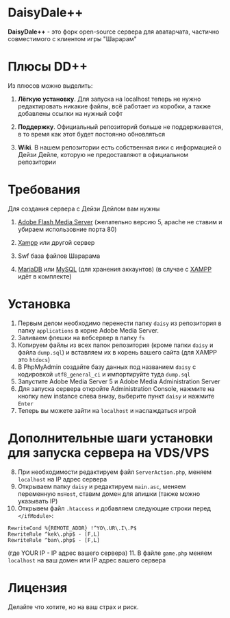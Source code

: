 # DaisyDale++

**DaisyDale++** - это форк open-source сервера для аватарчата, частично совместимого с клиентом игры "Шарарам"

# Плюсы DD++
Из плюсов можно выделить:

1. **Лёгкую установку**. Для запуска на localhost теперь не нужно редактировать никакие файлы, всё работает из коробки, а также добавлены ссылки на нужный софт

2. **Поддержку**. Официальный репозиторий больше не поддерживается, в то время как этот будет постоянно обновляться

3. **Wiki**. В нашем репозитории есть собственная вики с информацией о Дейзи Дейле, которую не предоставляют в официальном репозитории 

# Требования
Для создания сервера с Дейзи Дейлом вам нужны

1. [Adobe Flash Media Server](https://adobe.ly/2GY8WUp) (желательно версию 5, apache не ставим и убираем использовние порта 80)

2. [Xampp](https://bit.ly/2TgobyD) или другой сервер

3. Swf база файлов Шарарама 

4. [MariaDB](https://mariadb.org/download/) или [MySQL](https://dev.mysql.com/downloads/mysql/) (для хранения аккаунтов) (в случае с [XAMPP](https://bit.ly/2TgobyD) идёт в комплекте)

# Установка

1. Первым делом необходимо перенести папку `daisy` из репозитория в папку `applications` в корне Adobe Media Server.
2. Заливаем флешки на вебсервер в папку `fs`
3. Копируем файлы из всех папок репозитория (кроме папки `daisy` и файла `dump.sql`) и вставляем их в корень вашего сайта (для XAMPP это `htdocs`)
4. В PhpMyAdmin создайте базу данных под названием `daisy` с кодировкой `utf8_general_ci` и импортируйте туда `dump.sql`
5. Запустите Adobe Media Server 5 и Adobe Media Administration Server
6. Для запуска сервера откройте Administration Console, нажмите на кнопку new instance слева внизу, выберите пункт `daisy` и нажмите `Enter`
7. Теперь вы можете зайти на `localhost` и наслаждаться игрой

# Дополнительные шаги установки для запуска сервера на VDS/VPS
8. При необходимости редактируем файл `ServerAction.php`, меняем `localhost` на IP адрес сервера
9. Открываем папку `daisy` и редактируем `main.asc`, меняем переменную `msHost`, ставим домен для апишки (также можно указывать IP)
10. Открывем файл `.htaccess` и добавляем следующие строки перед `</ifModule>`:
```
RewriteCond %{REMOTE_ADDR} !^YO\.UR\.I\.P$
RewriteRule ^kek\.php$ - [F,L]
RewriteRule ^ban\.php$ - [F,L]
```
(где YOUR IP - IP адрес вашего сервера)
11. В файле `game.php` меняем `localhost` на ваш домен или IP адрес вашего сервера
# Лицензия

Делайте что хотите, но на ваш страх и риск.
